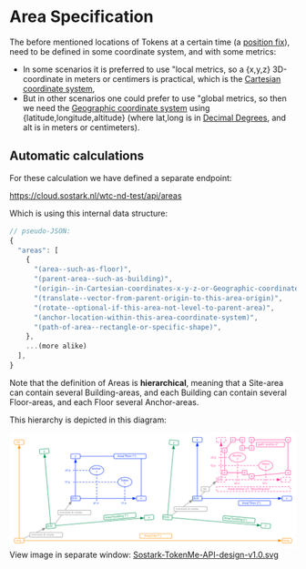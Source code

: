 # Area Specification

The before mentioned locations of Tokens at a certain time (a [position fix](https://en.wikipedia.org/wiki/Geopositioning#Background)), need to be defined in some coordinate system, and with some metrics:

- In some scenarios it is preferred to use "local metrics, so a {x,y,z} 3D-coordinate in meters or centimers is practical, which is the [Cartesian coordinate system](https://en.wikipedia.org/wiki/Cartesian_coordinate_system),
- But in other scenarios one could prefer to use "global metrics, so then we need the [Geographic coordinate system](https://en.wikipedia.org/wiki/Geographic_coordinate_system) using {latitude,longitude,altitude} (where lat,long is in [Decimal Degrees](https://en.wikipedia.org/wiki/Decimal_degrees), and alt is in meters or centimeters).

## Automatic calculations

For these calculation we have defined a separate endpoint:

<span class="mono">https://cloud.sostark.nl/wtc-nd-test/api/areas</span>

Which is using this internal data structure:

```js
// pseudo-JSON:
{
  "areas": [
    { 
      "(area--such-as-floor)",
      "(parent-area--such-as-building)",
      "(origin--in-Cartesian-coordinates-x-y-z-or-Geographic-coordinates-lat-long-alt)",
      "(translate--vector-from-parent-origin-to-this-area-origin)", 
      "(rotate--optional-if-this-area-not-level-to-parent-area)",
      "(anchor-location-within-this-area-coordinate-system)",
      "(path-of-area--rectangle-or-specific-shape)",
    },
    ...(more alike)
  ],
}
```

Note that the definition of Areas is **hierarchical**, meaning that a Site-area can contain several Building-areas, and each Building can contain several Floor-areas, and each Floor several Anchor-areas.

This hierarchy is depicted in this diagram:

<img src="img/Sostark-TokenMe-API-design-v1.0.svg" /> <br>
View image in separate window: <a href="./img/Sostark-TokenMe-API-design-v1.0.svg" target="_blank">Sostark-TokenMe-API-design-v1.0.svg</a>

